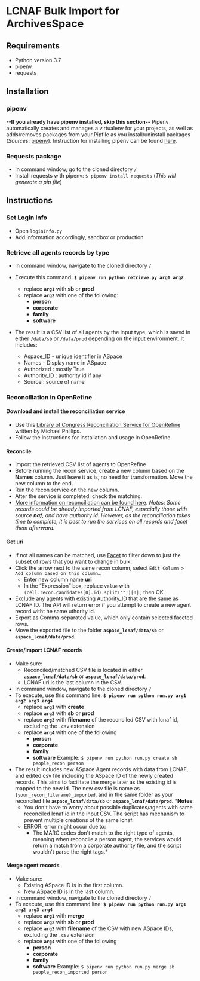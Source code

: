 # LCNAF Bulk Import for ArchivesSpace

## Requirements
* Python version 3.7
* pipenv
* requests

## Installation

### pipenv
**--If you already have pipenv installed, skip this section--**
Pipenv automatically creates and manages a virtualenv for your projects, as well as adds/removes packages from your Pipfile as you install/uninstall packages (*Sources*: [pipenv](https://pipenv.readthedocs.io/en/latest/#)). Instruction for installing pipenv can be found [here](https://pipenv.readthedocs.io/en/latest/install/#installing-pipenv). 

### Requests package
* In command window, go to the cloned directory `/`
* Install requests with pipenv: `$ pipenv install requests`
	(*This will generate a pip file*)

## Instructions

### Set Login Info
* Open `loginInfo.py` 
* Add information accordingly, sandbox or production

### Retrieve all agents records by type
* In command window, navigate to the cloned directory `/`
* Execute this command: **`$ pipenv run python retrieve.py arg1 arg2`**
	* replace **`arg1`** with **sb** or **prod**
	* replace **`arg2`** with one of the following:
		* **person**
		* **corporate**
		* **family**
		* **software**

* The result is a CSV list of all agents by the input type, which is saved in either `/data/sb` or `/data/prod` depending on the input environment. It includes:
	* Aspace_ID - unique identifier in ASpace
	* Names - Display name in ASpace
	* Authorized : mostly True
	* Authority_ID : authority id if any
	* Source : source of name

### Reconciliation in OpenRefine
#### Download and install the reconciliation service
* Use this [Library of Congress Reconciliation Service for OpenRefine](https://github.com/mphilli/LoC-reconcile) written by Michael Phillips.
* Follow the instructions for installation and usage in OpenRefine

#### Reconcile
* Import the retrieved CSV list of agents to OpenRefine
* Before running the recon service, create a new column based on the **Names** column. Just leave it as is, no need for transformation. Move the new column to the end.
* Run the recon service on the new column.
* After the service is completed, check the matching. 
* [More information on reconciliation can be found here](https://github.com/OpenRefine/OpenRefine/wiki/Reconciliation). 
*_Notes_: Some records could be already imported from LCNAF, especially those with source **naf**, and have authority id. However, as the reconciliation takes time to complete, it is best to run the services on all records and facet them afterward.*

#### Get uri
* If not all names can be matched, use [Facet](https://github.com/OpenRefine/OpenRefine/wiki/Faceting) to filter down to just the subset of rows that you want to change in bulk. 
* Click the arrow next to the same recon column, select `Edit Column > Add column based on this column…`
	* Enter new column name **uri**
	* In the “Expression” box, replace `value` with `(cell.recon.candidates[0].id).split('"')[0]` ; then OK
* Exclude any agents with existing Authority_ID that are the same as LCNAF ID. The API will return error if you attempt to create a new agent record witht he same uthority id.
* Export as Comma-separated value, which only contain selected faceted rows.
* Move the exported file to the folder **`aspace_lcnaf/data/sb`** or **`aspace_lcnaf/data/prod`**.

#### Create/import LCNAF records
* Make sure:
	* Reconciled/matched CSV file is located in either **`aspace_lcnaf/data/sb`** or **`aspace_lcnaf/data/prod`**.
	* LCNAF uri is the last column in the CSV.
* In command window, navigate to the cloned directory `/`
* To execute, use this command line: **`$ pipenv run python run.py arg1 arg2 arg3 arg4`**
	* replace **`arg1`** with **create**
	* replace **`arg2`** with **sb** or **prod**
	* replace **`arg3`** with **filename** of the reconciled CSV with lcnaf id, excluding the `.csv` extension
	* replace **`arg4`** with one of the following
		* **person**
		* **corporate**
		* **family**
		* **software**
	Example: `$ pipenv run python run.py create sb people_recon person`
* The result includes new ASpace Agent records with data from LCNAF, and edited csv file including the ASpace ID of the newly created records. This aims to facilitate the merge later as the existing id is mapped to the new id. The new csv file is name as `{your_recon_filename}_imported`, and in the same folder as your reconciled file **`aspace_lcnaf/data/sb`** or **`aspace_lcnaf/data/prod`**.
*__Notes__: 
	* You don't have to worry about possible duplicates/agents with same reconciled lcnaf id in the input CSV. The script has mechanism to prevent multiple creations of the same lcnaf.
	* ERROR: error might occur due to:
		* The MARC codes don't match to the right type of agents, meaning when reconcile a person agent, the services would return a match from a corporate authority file, and the script wouldn't parse the right tags.*

#### Merge agent records
* Make sure:
	* Existing ASpace ID is in the first column.
	* New ASpace ID is in the last column.
* In command window, navigate to the cloned directory `/`
* To execute, use this command line: **`$ pipenv run python run.py arg1 arg2 arg3 arg4`**
	* replace **`arg1`** with **merge**
	* replace **`arg2`** with **sb** or **prod**
	* replace **`arg3`** with **filename** of the CSV with new ASpace IDs, excluding the `.csv` extension
	* replace **`arg4`** with one of the following
		* **person**
		* **corporate**
		* **family**
		* **software**
	Example: `$ pipenv run python run.py merge sb people_recon_imported person`




